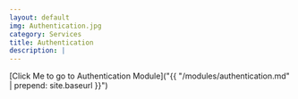 ```yaml
---
layout: default
img: Authentication.jpg
category: Services
title: Authentication
description: |
---
```

 [Click Me to go to Authentication Module]("{{ "/modules/authentication.md" | prepend: site.baseurl }}") 

